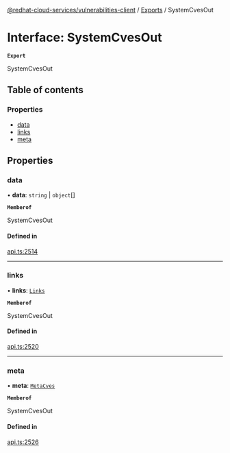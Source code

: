 [@redhat-cloud-services/vulnerabilities-client](../README.md) / [Exports](../modules.md) / SystemCvesOut

# Interface: SystemCvesOut

**`Export`**

SystemCvesOut

## Table of contents

### Properties

- [data](SystemCvesOut.md#data)
- [links](SystemCvesOut.md#links)
- [meta](SystemCvesOut.md#meta)

## Properties

### data

• **data**: `string` \| `object`[]

**`Memberof`**

SystemCvesOut

#### Defined in

[api.ts:2514](https://github.com/RedHatInsights/javascript-clients/blob/main/packages/vulnerabilities/git-api/api.ts#L2514)

___

### links

• **links**: [`Links`](Links.md)

**`Memberof`**

SystemCvesOut

#### Defined in

[api.ts:2520](https://github.com/RedHatInsights/javascript-clients/blob/main/packages/vulnerabilities/git-api/api.ts#L2520)

___

### meta

• **meta**: [`MetaCves`](MetaCves.md)

**`Memberof`**

SystemCvesOut

#### Defined in

[api.ts:2526](https://github.com/RedHatInsights/javascript-clients/blob/main/packages/vulnerabilities/git-api/api.ts#L2526)

